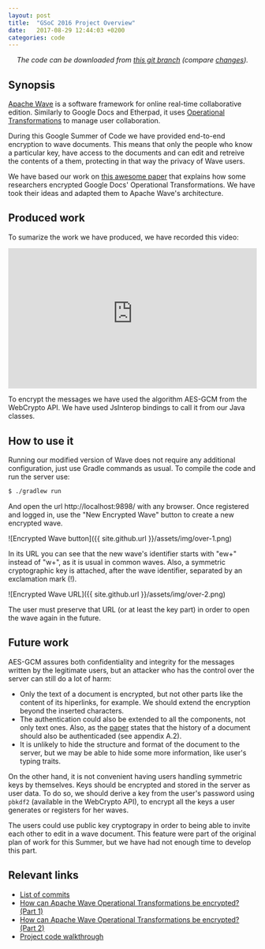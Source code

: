 ```yaml
---
layout: post
title:  "GSoC 2016 Project Overview"
date:   2017-08-29 12:44:03 +0200
categories: code
---
```


<center><i>The code can be downloaded from <a href="https://github.com/llopv/incubator-wave/tree/gsoc-2017">this git branch</a> (compare <a href="https://github.com/llopv/incubator-wave/compare/800fbc87a0a0d1...gsoc-2017">changes</a>).</i></center>

## Synopsis
[Apache Wave][wave] is a software framework for online real-time collaborative
edition. Similarly to Google Docs and Etherpad, it uses [Operational
Transformations][ot] to manage user collaboration.

During this Google Summer of Code we have provided end-to-end encryption to wave
documents. This means that only the people who know a particular key, have
access to the documents and can edit and retreive the contents of a them,
protecting in that way the privacy of Wave users.

We have based our work on [this awesome paper][paper] that explains how some
researchers encrypted Google Docs' Operational Transformations. We have took
their ideas and adapted them to Apache Wave's architecture.

## Produced work

To sumarize the work we have produced, we have recorded this video:

<div style="position:relative;height:0;padding-bottom:56.25%">
<iframe src="https://www.youtube-nocookie.com/embed/izPDptwDxwM?rel=0?ecver=2"
width="640" height="360" frameborder="0"
style="position:absolute;width:100%;height:100%;left:0" allowfullscreen>
</iframe></div>

<p></p>

To encrypt the messages we have used the algorithm AES-GCM from the WebCrypto
API. We have used JsInterop bindings to call it from our Java classes.

## How to use it

Running our modified version of Wave does not require any additional
configuration, just use Gradle commands as usual. To compile the code and
run the server use:

```sh
$ ./gradlew run
```

And open the url http://localhost:9898/ with any browser. Once registered and
logged in, use the "New Encrypted Wave" button to create a new encrypted wave.

![Encrypted Wave button]({{ site.github.url }}/assets/img/over-1.png)

In its URL you can see that the new wave's identifier starts with "ew+" instead
of "w+", as it is usual in common waves. Also, a symmetric cryptographic key is
attached, after the wave identifier, separated by an exclamation mark (!).

![Encrypted Wave URL]({{ site.github.url }}/assets/img/over-2.png)

The user must preserve that URL (or at least the key part) in order to open the
wave again in the future.

## Future work

AES-GCM assures both confidentiality and integrity for the messages written by
the legitimate users, but an attacker who has the control over the server can
still do a lot of harm:

* Only the text of a document is encrypted, but not other parts like the content
of its hiperlinks, for example. We should extend the encryption beyond the
inserted characters.
* The authentication could also be extended to all the components, not only text
ones. Also, as the [paper][paper] states that the history of a document should
also be authenticaded (see appendix A.2).
* It is unlikely to hide the structure and format of the document to the server,
but we may be able to hide some more information, like user's typing traits.

On the other hand, it is not convenient having users handling symmetric keys by
themselves. Keys should be encrypted and stored in the server as user data. To
do so, we should derive a key from the user's password using `pbkdf2` (available
in the WebCrypto API), to encrypt all the keys a user generates or registers
for her waves.

The users could use public key cryptograpy in order to being able to invite each
other to edit in a wave document. This feature were part of the original plan of
work for this Summer, but we have had not enough time to develop this part.

## Relevant links
* [List of commits][code]
* [How can Apache Wave Operational Transformations be encrypted? (Part 1)][encrypt-ot-1]
* [How can Apache Wave Operational Transformations be encrypted? (Part 2)][encrypt-ot-2]
* [Project code walkthrough][walkthrough]


[wave]: https://en.wikipedia.org/wiki/Apache_Wave
[ot]: https://en.wikipedia.org/wiki/Operational_transformation
[paper]: http://www.tara.tcd.ie/bitstream/handle/2262/68179/paper.pdf;sequence=1
[code]: https://github.com/llopv/incubator-wave/tree/gsoc-2017
[encrypt-ot-1]: https://llopv.github.io/gsoc-2017/e2ee/2017/06/30/encrypt-ot-1.html
[encrypt-ot-2]: https://llopv.github.io/gsoc-2017/e2ee/2017/08/31/encrypt-ot-2.html
[walkthrough]: https://llopv.github.io/gsoc-2017/code/2017/08/31/code-walkthrough.html
